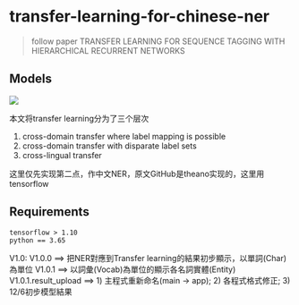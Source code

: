 # transfer-learning-for-chinese-ner

> follow paper TRANSFER LEARNING FOR SEQUENCE TAGGING WITH HIERARCHICAL RECURRENT NETWORKS

## Models

![](http://ww1.sinaimg.cn/large/e1ac6bd5ly1fwq2lqapizj21ba16ajzt.jpg)

本文将transfer learning分为了三个层次

1. cross-domain transfer where label mapping is possible
2. cross-domain transfer with disparate label sets
3. cross-lingual transfer

这里仅先实现第二点，作中文NER，原文GitHub是theano实现的，这里用tensorflow

## Requirements

```
tensorflow > 1.10
python == 3.65
```

V1.0:
    V1.0.0 ==> 把NER對應到Transfer learning的結果初步顯示，以單詞(Char)為單位
    V1.0.1 ==> 以詞彙(Vocab)為單位的顯示各名詞實體(Entity)
        V1.0.1.result_upload ==> 1) 主程式重新命名(main -> app); 2) 各程式格式修正; 3) 12/6初步模型結果
